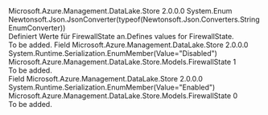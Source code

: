 <Type Name="FirewallState" FullName="Microsoft.Azure.Management.DataLake.Store.Models.FirewallState">
  <TypeSignature Language="C#" Value="public enum FirewallState" />
  <TypeSignature Language="ILAsm" Value=".class public auto ansi sealed FirewallState extends System.Enum" />
  <TypeSignature Language="DocId" Value="T:Microsoft.Azure.Management.DataLake.Store.Models.FirewallState" />
  <TypeSignature Language="VB.NET" Value="Public Enum FirewallState" />
  <TypeSignature Language="F#" Value="type FirewallState = " />
  <AssemblyInfo>
    <AssemblyName>Microsoft.Azure.Management.DataLake.Store</AssemblyName>
    <AssemblyVersion>2.0.0.0</AssemblyVersion>
  </AssemblyInfo>
  <Base>
    <BaseTypeName>System.Enum</BaseTypeName>
  </Base>
  <Attributes>
    <Attribute>
      <AttributeName>Newtonsoft.Json.JsonConverter(typeof(Newtonsoft.Json.Converters.StringEnumConverter))</AttributeName>
    </Attribute>
  </Attributes>
  <Docs>
    <summary>
            <span data-ttu-id="7525c-101">Definiert Werte für FirewallState an.</span><span class="sxs-lookup"><span data-stu-id="7525c-101">Defines values for FirewallState.</span></span>
            </summary>
    <remarks>To be added.</remarks>
  </Docs>
  <Members>
    <Member MemberName="Disabled">
      <MemberSignature Language="C#" Value="Disabled" />
      <MemberSignature Language="ILAsm" Value=".field public static literal valuetype Microsoft.Azure.Management.DataLake.Store.Models.FirewallState Disabled = int32(1)" />
      <MemberSignature Language="DocId" Value="F:Microsoft.Azure.Management.DataLake.Store.Models.FirewallState.Disabled" />
      <MemberSignature Language="VB.NET" Value="Disabled" />
      <MemberSignature Language="F#" Value="Disabled = 1" Usage="Microsoft.Azure.Management.DataLake.Store.Models.FirewallState.Disabled" />
      <MemberType>Field</MemberType>
      <AssemblyInfo>
        <AssemblyName>Microsoft.Azure.Management.DataLake.Store</AssemblyName>
        <AssemblyVersion>2.0.0.0</AssemblyVersion>
      </AssemblyInfo>
      <Attributes>
        <Attribute>
          <AttributeName>System.Runtime.Serialization.EnumMember(Value="Disabled")</AttributeName>
        </Attribute>
      </Attributes>
      <ReturnValue>
        <ReturnType>Microsoft.Azure.Management.DataLake.Store.Models.FirewallState</ReturnType>
      </ReturnValue>
      <MemberValue>1</MemberValue>
      <Docs>
        <summary>To be added.</summary>
      </Docs>
    </Member>
    <Member MemberName="Enabled">
      <MemberSignature Language="C#" Value="Enabled" />
      <MemberSignature Language="ILAsm" Value=".field public static literal valuetype Microsoft.Azure.Management.DataLake.Store.Models.FirewallState Enabled = int32(0)" />
      <MemberSignature Language="DocId" Value="F:Microsoft.Azure.Management.DataLake.Store.Models.FirewallState.Enabled" />
      <MemberSignature Language="VB.NET" Value="Enabled" />
      <MemberSignature Language="F#" Value="Enabled = 0" Usage="Microsoft.Azure.Management.DataLake.Store.Models.FirewallState.Enabled" />
      <MemberType>Field</MemberType>
      <AssemblyInfo>
        <AssemblyName>Microsoft.Azure.Management.DataLake.Store</AssemblyName>
        <AssemblyVersion>2.0.0.0</AssemblyVersion>
      </AssemblyInfo>
      <Attributes>
        <Attribute>
          <AttributeName>System.Runtime.Serialization.EnumMember(Value="Enabled")</AttributeName>
        </Attribute>
      </Attributes>
      <ReturnValue>
        <ReturnType>Microsoft.Azure.Management.DataLake.Store.Models.FirewallState</ReturnType>
      </ReturnValue>
      <MemberValue>0</MemberValue>
      <Docs>
        <summary>To be added.</summary>
      </Docs>
    </Member>
  </Members>
</Type>